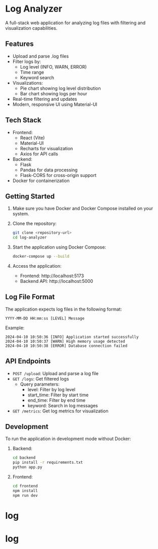 # Log Analyzer

A full-stack web application for analyzing log files with filtering and visualization capabilities.

## Features

- Upload and parse .log files
- Filter logs by:
  - Log level (INFO, WARN, ERROR)
  - Time range
  - Keyword search
- Visualizations:
  - Pie chart showing log level distribution
  - Bar chart showing logs per hour
- Real-time filtering and updates
- Modern, responsive UI using Material-UI

## Tech Stack

- Frontend:
  - React (Vite)
  - Material-UI
  - Recharts for visualization
  - Axios for API calls
- Backend:
  - Flask
  - Pandas for data processing
  - Flask-CORS for cross-origin support
- Docker for containerization

## Getting Started

1. Make sure you have Docker and Docker Compose installed on your system.

2. Clone the repository:
   ```bash
   git clone <repository-url>
   cd log-analyzer
   ```

3. Start the application using Docker Compose:
   ```bash
   docker-compose up --build
   ```

4. Access the application:
   - Frontend: http://localhost:5173
   - Backend API: http://localhost:5000

## Log File Format

The application expects log files in the following format:
```
YYYY-MM-DD HH:mm:ss [LEVEL] Message
```

Example:
```
2024-04-10 10:50:36 [INFO] Application started successfully
2024-04-10 10:50:37 [WARN] High memory usage detected
2024-04-10 10:50:38 [ERROR] Database connection failed
```

## API Endpoints

- `POST /upload`: Upload and parse a log file
- `GET /logs`: Get filtered logs
  - Query parameters:
    - level: Filter by log level
    - start_time: Filter by start time
    - end_time: Filter by end time
    - keyword: Search in log messages
- `GET /metrics`: Get log metrics for visualization

## Development

To run the application in development mode without Docker:

1. Backend:
   ```bash
   cd backend
   pip install -r requirements.txt
   python app.py
   ```

2. Frontend:
   ```bash
   cd frontend
   npm install
   npm run dev
   ```
# log
# log
